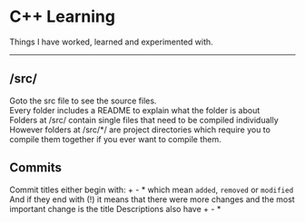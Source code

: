 # C++ Learning
Things I have worked, learned and experimented with.

*** 

## /src/
Goto the src file to see the source files.  
Every folder includes a README to explain what the folder is about  
Folders at /src/ contain single files that need to be compiled individually  
However folders at /src/*/ are project directories which require you to  
compile them together if you ever want to compile them.

## Commits
Commit titles either begin with: + - * which mean `added`, `removed` or `modified`  
And if they end with (!) it means that there were more changes  and the most important change is the title
Descriptions also have + - *

